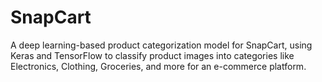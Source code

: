 # SnapCart
A deep learning-based product categorization model for SnapCart, using Keras and TensorFlow to classify product images into categories like Electronics, Clothing, Groceries, and more for an e-commerce platform.
